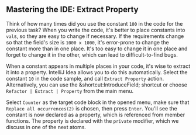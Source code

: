 ## Mastering the IDE: Extract Property

Think of how many times did you use the constant `100` in the code for
the previous task? When you write the code, it's better to place  constants
into `val`s, so they are easy to change if necessary. If the requirements
change so that the field's size is `1000 x 1000`, it's error-prone to change
the constant more than in one place. It's too easy to change it in one place
and forget to change it in the other, which can lead to difficult-to-find bugs.

When a constant appears in multiple places in your code, it's wise to extract
it into a property. IntelliJ Idea allows you to do this automatically. Select
the constant `10` in the code sample, and call
<span class="control">`Extract Property`</span> action.
Alternatively, you can use the
<span class="shortcut">&shortcut:IntroduceField;</span> shortcut or choose
<span class="control">`Refactor | Extract | Property`</span> from the main
menu.

Select `Counter` as the target code block in the opened menu,
make sure that <span class="control">`Replace all occurrences(2)`</span> is
chosen, then press `Enter`. You'll see the constant is now declared as a
property, which is referenced from member functions. The property is declared
with the `private` modifier, which we discuss in one of the next atoms.